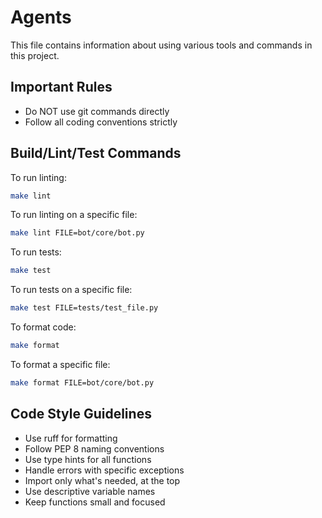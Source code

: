 # Agents

This file contains information about using various tools and commands in this project.

## Important Rules

- Do NOT use git commands directly
- Follow all coding conventions strictly

## Build/Lint/Test Commands

To run linting:
```bash
make lint
```

To run linting on a specific file:
```bash
make lint FILE=bot/core/bot.py
```

To run tests:
```bash
make test
```

To run tests on a specific file:
```bash
make test FILE=tests/test_file.py
```

To format code:
```bash
make format
```

To format a specific file:
```bash
make format FILE=bot/core/bot.py
```

## Code Style Guidelines

- Use ruff for formatting
- Follow PEP 8 naming conventions
- Use type hints for all functions
- Handle errors with specific exceptions
- Import only what's needed, at the top
- Use descriptive variable names
- Keep functions small and focused